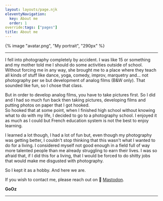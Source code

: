 ```yaml
---
layout: layouts/page.njk
eleventyNavigation:
  key: About me
  order: 1
override:tags: ["pages"]
title: About me
---
```


{% image "avatar.png", "My portrait", "290px" %}

---

I fell into photography completely by accident. I was like 15 or something and my mother told me I should do some activities outside of school. Without forcing me in any way, she brought me to a place where they teach all kinds of stuff like dance, yoga, comedy, improv, marquetry and… not photography per se but development of analog films (B&W only). That sounded like fun, so I chose that class.

But in order to develop analog films, you have to take pictures first. So I did and I had so much fun back then taking pictures, developing films and putting photos on paper that I got hooked.\
So hooked that at some point, when I finished high school without knowing what to do with my life, I decided to go to a photography school. I enjoyed it as much as I could but French education system is not the best to enjoy learning.

I learned a lot though, I had a lot of fun but, even though my photography was getting better, I couldn't stop thinking that this wasn't what I wanted to do for a living. I considered myself not good enough in a field full of way more talented people than me already struggling to earn their lives. I was so afraid that, if I did this for a living, that I would be forced to do shitty jobs that would make me disgusted with photography.

So I kept it as a hobby. And here we are.

If you wish to contact me, please reach out on 🐘 [Mastodon](https://mamot.fr/@GoOz).

**GoOz**

---
